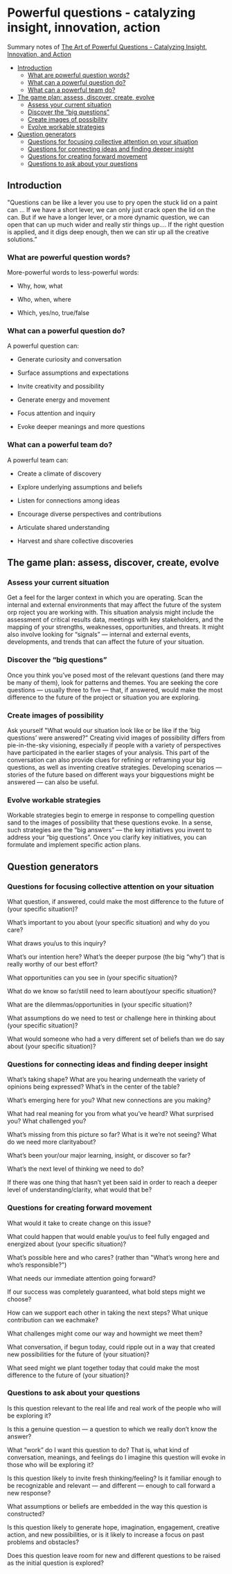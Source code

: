 # Powerful questions - catalyzing insight, innovation, action

Summary notes of [The Art of Powerful Questions - Catalyzing Insight, Innovation, and Action](https://umanitoba.ca/admin/human_resources/change/media/the-art-of-powerful-questions.pdf)

* [Introduction](#introduction)
  * [What are powerful question words?](#what-are-powerful-question-words)
  * [What can a powerful question do?](#what-can-a-powerful-question-do)
  * [What can a powerful team do?](#what-can-a-powerful-team-do)
* [The game plan: assess, discover, create, evolve](#the-game-plan-assess-discover-create-evolve)
  * [Assess your current situation](#assess-your-current-situation)
  * [Discover the “big questions”](#discover-the-big-questions)
  * [Create images of possibility](#create-images-of-possibility)
  * [Evolve workable strategies](#evolve-workable-strategies)
* [Question generators](#question-generators)
  * [Questions for focusing collective attention on your situation](#questions-for-focusing-collective-attention-on-your-situation)
  * [Questions for connecting ideas and finding deeper insight](#questions-for-connecting-ideas-and-finding-deeper-insight)
  * [Questions for creating forward movement](#questions-for-creating-forward-movement)
  * [Questions to ask about your questions](#questions-to-ask-about-your-questions)


## Introduction


"Questions can be like a lever you use to pry open the stuck lid on a paint can ... If we have a short lever, we can only just crack open the lid on the can. But if we have a longer lever, or a more dynamic question, we can open that can up much wider and really stir things up.... If the right question is applied, and it digs deep enough, then we can stir up all the creative solutions.”


### What are powerful question words?

More-powerful words to less-powerful words:

* Why, how, what

* Who, when, where

* Which, yes/no, true/false


### What can a powerful question do?

A powerful question can:

* Generate curiosity and conversation

* Surface assumptions and expectations

* Invite creativity and possibility

* Generate energy and movement

* Focus attention and inquiry

* Evoke deeper meanings and more questions


### What can a powerful team do?

A powerful team can:

* Create a climate of discovery

* Explore underlying assumptions and beliefs

* Listen for connections among ideas

* Encourage diverse perspectives and contributions

* Articulate shared understanding

* Harvest and share collective discoveries


## The game plan: assess, discover, create, evolve


### Assess your current situation

Get a feel for the larger context in which you are operating. Scan the internal and external environments that may affect the future of the system orp roject you are working with. This situation analysis might include the assessment of critical results data, meetings with key stakeholders, and the mapping of your strengths, weaknesses, opportunities, and threats. It might also involve looking for “signals” — internal and external events, developments, and trends that can affect the future of your situation. 


### Discover the “big questions”

Once you think you’ve posed most of the relevant questions (and there may be many of them), look for patterns and themes. You are seeking the core questions — usually three to five — that, if answered, would make the most difference to the future of the project or situation you are exploring. 


### Create images of possibility

Ask yourself "What would our situation look like or be like if the ‘big questions’ were answered?" Creating vivid images of possibility differs from pie-in-the-sky visioning, especially if people with a variety of perspectives have participated in the earlier stages of your analysis. This part of the conversation can also provide clues for refining or reframing your big questions, as well as inventing creative strategies. Developing scenarios — stories of the future based on different ways your bigquestions might be answered — can also be useful.

### Evolve workable strategies

Workable strategies begin to emerge in response to compelling question sand to the images of possibility that these questions evoke. In a sense, such strategies are the “big answers” — the key initiatives you invent to address your “big questions”. Once you clarify key initiatives, you can formulate and implement specific action plans.



## Question generators


### Questions for focusing collective attention on your situation

What question, if answered, could make the most difference to the future of (your specific situation)?

What’s important to you about (your specific situation) and why do you care?

What draws you/us to this inquiry?

What’s our intention here? What’s the deeper purpose (the big “why”) that is really worthy of our best effort?

What opportunities can you see in (your specific situation)?

What do we know so far/still need to learn about(your specific situation)?

What are the dilemmas/opportunities in (your specific situation)?

What assumptions do we need to test or challenge here in thinking about (your specific situation)?

What would someone who had a very different set of beliefs than we do say about (your specific situation)?



### Questions for connecting ideas and finding deeper insight

What’s taking shape? What are you hearing underneath the variety of opinions being expressed? What’s in the center of the table?

What’s emerging here for you? What new connections are you making?

What had real meaning for you from what you’ve heard? What surprised you? What challenged you?

What’s missing from this picture so far? What is it we’re not seeing? What do we need more clarityabout?

What’s been your/our major learning, insight, or discover so far?

What’s the next level of thinking we need to do?

If there was one thing that hasn’t yet been said in order to reach a deeper level of understanding/clarity, what would that be?


### Questions for creating forward movement

What would it take to create change on this issue?

What could happen that would enable you/us to feel fully engaged and energized about (your specific situation)?

What’s possible here and who cares? (rather than "What’s wrong here and who’s responsible?")

What needs our immediate attention going forward?

If our success was completely guaranteed, what bold steps might we choose?

How can we support each other in taking the next steps? What unique contribution can we eachmake?

What challenges might come our way and howmight we meet them?

What conversation, if begun today, could ripple out in a way that created new possibilities for the future of (your situation)?

What seed might we plant together today that could make the most difference to the future of (your situation)?


### Questions to ask about your questions

Is this question relevant to the real life and real work of the people who will be exploring it?

Is this a genuine question — a question to which we really don’t know the answer?

What “work” do I want this question to do? That is, what kind of conversation, meanings, and feelings do I imagine this question will evoke in those who will be exploring it?

Is this question likely to invite fresh thinking/feeling? Is it familiar enough to be recognizable and relevant — and different — enough to call forward a new response?

What assumptions or beliefs are embedded in the way this question is constructed?

Is this question likely to generate hope, imagination, engagement, creative action, and new possibilities, or is it likely to increase a focus on past problems and obstacles?

Does this question leave room for new and different questions to be raised as the initial question is explored?
